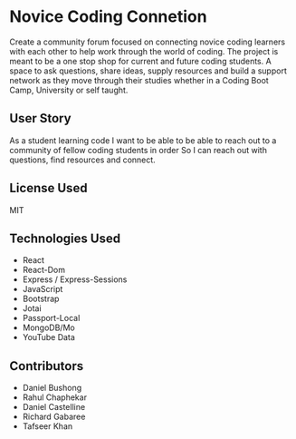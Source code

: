 # Novice Coding Connetion

Create a community forum focused on connecting novice coding learners with each other to help work through the world of coding. The project is meant to be a one stop shop for current and future coding students. A space to ask questions, share ideas, supply resources and build a support network as they move through their studies whether in a Coding Boot Camp, University or self taught.

## User Story

As a student learning code
I want to be able to be able to reach out to a community of fellow coding students in order
So I can reach out with questions, find resources and connect.

## License Used

MIT

## Technologies Used

* React
* React-Dom
* Express / Express-Sessions
* JavaScript
* Bootstrap
* Jotai
* Passport-Local
* MongoDB/Mo
* YouTube Data 

## Contributors

* Daniel Bushong
* Rahul Chaphekar
* Daniel Castelline
* Richard Gabaree
* Tafseer Khan
